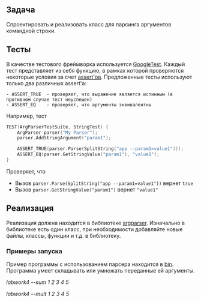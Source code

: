 ## Задача

Спроектировать и реализовать класс для парсинга аргументов командной строки.

## Тесты

В качестве тестового фреймворка используется [GoogleTest](https://google.github.io/googletest/). Каждый тест представляет из себя функцию, в рамках которой проверяются некоторые условия за счет [assert'ов](https://google.github.io/googletest/reference/assertions.html).  Предложенные тесты используют только два различных assert'a:

    - ASSERT_TRUE  - проверяет, что выражение является истинным (в противном случае тест неуспешен)
    - ASSERT_EQ    - проверяет, что аргументы эквивалентны

Например, тест

```cpp
TEST(ArgParserTestSuite, StringTest) {
    ArgParser parser("My Parser");
    parser.AddStringArgument("param1");

    ASSERT_TRUE(parser.Parse(SplitString("app --param1=value1")));
    ASSERT_EQ(parser.GetStringValue("param1"), "value1");
}
```

Проверяет, что

 - Вызов `parser.Parse(SplitString("app --param1=value1"))` вернет `true`
 - Вызов `parser.GetStringValue("param1")` вернет `"value1"`

## Реализация

Реализация должна находится в библиотеке [argparser](lib/CMakeLists.txt). Изначально в библиотеке есть один класс, при необходимости добавляйте новые файлы, классы, функции и т.д. в библиотеку.

### Примеры запуска

Пример программы с использованием парсера находится в [bin](bin/main.cpp). Программа умеет складывать или умножать переданные ей аргументы.

*labwork4 --sum 1 2 3 4 5*

*labwork4 --mult 1 2 3 4 5*

